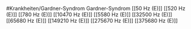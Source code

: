 #Krankheiten/Gardner-Syndrom
Gardner-Syndrom
[[50 Hz (E)]]
[[520 Hz (E)]]
[[780 Hz (E)]]
[[10470 Hz (E)]]
[[5580 Hz (E)]]
[[32500 Hz (E)]]
[[65680 Hz (E)]]
[[149210 Hz (E)]]
[[275670 Hz (E)]]
[[375680 Hz (E)]]